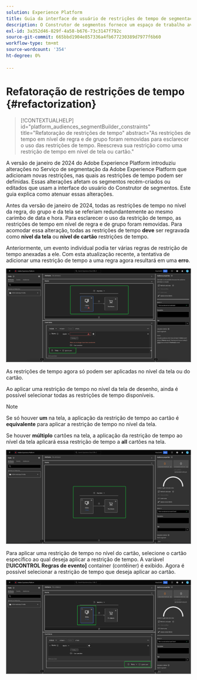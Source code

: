 ```yaml
---
solution: Experience Platform
title: Guia da interface de usuário de restrições de tempo de segmentação refatorada
description: O Construtor de segmentos fornece um espaço de trabalho avançado que permite a você interagir com elementos de dados do Perfil. O espaço de trabalho fornece controles intuitivos para criar e editar regras, como arrastar e soltar blocos usados para representar propriedades de dados.
exl-id: 3a352d46-829f-4a58-b676-73c3147f792c
source-git-commit: 665bbd1904e857336a4fb677230389d7977f6b60
workflow-type: tm+mt
source-wordcount: '354'
ht-degree: 0%

---
```


# Refatoração de restrições de tempo {#refactorization}

>[!CONTEXTUALHELP]
>id="platform_audiences_segmentBuilder_constraints"
>title="Refatoração de restrições de tempo"
>abstract="As restrições de tempo em nível de regra e de grupo foram removidas para esclarecer o uso das restrições de tempo. Reescreva sua restrição como uma restrição de tempo em nível de tela ou cartão."

A versão de janeiro de 2024 do Adobe Experience Platform introduziu alterações no Serviço de segmentação da Adobe Experience Platform que adicionam novas restrições, nas quais as restrições de tempo podem ser definidas. Essas alterações afetam os segmentos recém-criados ou editados que usam a interface do usuário do Construtor de segmentos. Este guia explica como atenuar essas alterações.

Antes da versão de janeiro de 2024, todas as restrições de tempo no nível da regra, do grupo e da tela se referiam redundantemente ao mesmo carimbo de data e hora. Para esclarecer o uso da restrição de tempo, as restrições de tempo em nível de regra e de grupo foram removidas. Para acomodar essa alteração, todas as restrições de tempo **deve** ser regravada como **nível da tela** ou **nível de cartão** restrições de tempo.

Anteriormente, um evento individual podia ter várias regras de restrição de tempo anexadas a ele. Com esta atualização recente, a tentativa de adicionar uma restrição de tempo a uma regra agora resultará em uma **erro**.

![A restrição de tempo em nível de regra é realçada. O erro que ocorrerá posteriormente também é destacado. ](../images/ui/segment-refactoring/rule-time-constraint.png)

As restrições de tempo agora só podem ser aplicadas no nível da tela ou do cartão.

Ao aplicar uma restrição de tempo no nível da tela de desenho, ainda é possível selecionar todas as restrições de tempo disponíveis.

>[!NOTE]
>
>Se só houver **um** na tela, a aplicação da restrição de tempo ao cartão é **equivalente** para aplicar a restrição de tempo no nível da tela.
>
>Se houver **múltiplo** cartões na tela, a aplicação da restrição de tempo ao nível da tela aplicará essa restrição de tempo a **all** cartões na tela.

![A restrição de tempo em nível de tela de desenho é realçada.](../images/ui/segment-refactoring/canvas-time-constraint.png)

Para aplicar uma restrição de tempo no nível do cartão, selecione o cartão específico ao qual deseja aplicar a restrição de tempo. A variável **[!UICONTROL Regras de evento]** container (contêiner) é exibido. Agora é possível selecionar a restrição de tempo que deseja aplicar ao cartão.

![A restrição de tempo em nível de cartão é realçada.](../images/ui/segment-refactoring/card-time-constraint.png)

